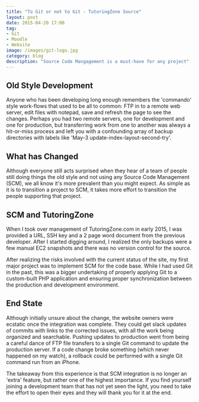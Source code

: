```yaml
---
title: "To Git or not to Git - TutoringZone Source"
layout: post
date: 2015-04-20 17:00
tag:
- Git
- Moodle
- Website
image: /images/git-logo.jpg
category: blog
description: "Source Code Mangagement is a must-have for any project"
---
```

## Old Style Development

Anyone who has been developing long enough remembers the 'commando' style work-flows that used to be all to common: FTP in to a remote web server, edit files with notepad, save and refresh the page to see the changes. Perhaps you had two remote servers, one for development and one for production, but transferring work from one to another was always a hit-or-miss process and left you with a confounding array of backup directories with labels like 'May-3 update-index-layout-second-try'.

## What has Changed

Although everyone still acts surprised when they hear of a team of people still doing things the old style and not using any Source Code Management (SCM), we all know it's more prevalent than you might expect. As simple as it is to transition a project to SCM, it takes more effort to transition the people supporting that project.

## SCM and TutoringZone

When I took over management of TutoringZone.com in early 2015, I was provided a URL, SSH key and a 2 page word document from the previous developer. After I started digging around, I realized the only backups were a few manual EC2 snapshots and there was no version control for the source.

After realizing the risks involved with the current status of the site, my first major project was to implement SCM for the code base. While I had used Git in the past, this was a bigger undertaking of properly applying Git to a custom-built PHP application and ensuring proper synchronization between the production and development environment.

## End State

Although initially unsure about the change, the website owners were ecstatic once the integration was complete. They could get slack updates of commits with links to the corrected issues, with all the work being organized and searchable. Pushing updates to production went from being a careful dance of FTP file transfers to a single Git command to update the production server. If a code change broke something (which never happened on my watch), a rollback could be performed with a single Git command run from an iPhone.

The takeaway from this experience is that SCM integration is no longer an 'extra' feature, but rather one of the highest importance. If you find yourself joining a development team that has not yet seen the light, you need to take the effort to open their eyes and they will thank you for it at the end.
